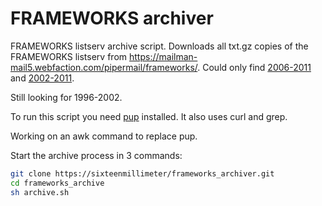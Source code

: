 # FRAMEWORKS archiver

FRAMEWORKS listserv archive script. Downloads all txt.gz copies of the FRAMEWORKS listserv from https://mailman-mail5.webfaction.com/pipermail/frameworks/. Could only find [2006-2011](http://www.hi-beam.net/fw/index.html) and [2002-2011](https://archive.org/details/archiveteam-listserv-aol-2011-11).

Still looking for 1996-2002.

To run this script you need [pup](https://github.com/ericchiang/pup) installed. It also uses curl and grep.

Working on an awk command to replace pup.

Start the archive process in 3 commands:

```bash
git clone https://sixteenmillimeter/frameworks_archiver.git
cd frameworks_archive
sh archive.sh
```
